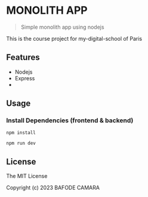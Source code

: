 # MONOLITH APP

> Simple monolith app using nodejs

This is the course project for my-digital-school of Paris 

## Features


- Nodejs
- Express
- 

## Usage


### Install Dependencies (frontend & backend)

```
npm install

npm run dev

```



## License

The MIT License

Copyright (c) 2023 BAFODE CAMARA 